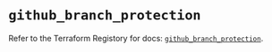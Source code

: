 # `github_branch_protection`

Refer to the Terraform Registory for docs: [`github_branch_protection`](https://registry.terraform.io/providers/integrations/github/5.34.0/docs/resources/branch_protection).
